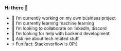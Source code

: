 ### Hi there 👋

- 🔭 I’m currently working on my own business project
- 🌱 I’m currently learning machine learning
- 👯 I’m looking to collaborate on linkedIn, discord
- 🤔 I’m looking for help with backend development
- 💬 Ask me about tech related stuff
- ⚡ Fun fact: Stackoverflow is OP:)
